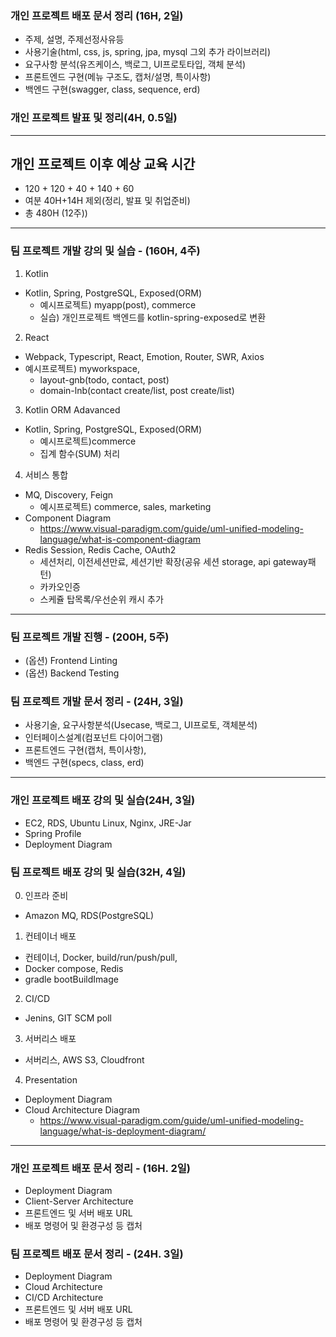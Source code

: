 ### 개인 프로젝트 배포 문서 정리 (16H, 2일)

- 주제, 설명, 주제선정사유등
- 사용기술(html, css, js, spring, jpa, mysql 그외 추가 라이브러리)
- 요구사항 분석(유즈케이스, 백로그, UI프로토타입, 객체 분석)
- 프론트엔드 구현(메뉴 구조도, 캡처/설명, 특이사항)
- 백엔드 구현(swagger, class, sequence, erd)

### 개인 프로젝트 발표 및 정리(4H, 0.5일)

---

## 개인 프로젝트 이후 예상 교육 시간

- 120 + 120 + 40 + 140 + 60
- 여분 40H+14H 제외(정리, 발표 및 취업준비)
- 총 480H (12주))

---

### 팀 프로젝트 개발 강의 및 실습 - (160H, 4주)

1. Kotlin

- Kotlin, Spring, PostgreSQL, Exposed(ORM)
  - 예시프로젝트) myapp(post), commerce
  - 실습) 개인프로젝트 백엔드를 kotlin-spring-exposed로 변환

2. React

- Webpack, Typescript, React, Emotion, Router, SWR, Axios
- 예시프로젝트) myworkspace,
  - layout-gnb(todo, contact, post)
  - domain-lnb(contact create/list, post create/list)

3. Kotlin ORM Adavanced

- Kotlin, Spring, PostgreSQL, Exposed(ORM)
  - 예시프로젝트)commerce
  - 집계 함수(SUM) 처리

4. 서비스 통합

- MQ, Discovery, Feign
  - 예시프로젝트) commerce, sales, marketing
- Component Diagram
  - https://www.visual-paradigm.com/guide/uml-unified-modeling-language/what-is-component-diagram
- Redis Session, Redis Cache, OAuth2
  - 세션처리, 이전세션만료, 세션기반 확장(공유 세션 storage, api
    gateway패턴)
  - 카카오인증
  - 스케쥴 탑목록/우선순위 캐시 추가

---

### 팀 프로젝트 개발 진행 - (200H, 5주)

- (옵션) Frontend Linting
- (옵션) Backend Testing

### 팀 프로젝트 개발 문서 정리 - (24H, 3일)

- 사용기술, 요구사항분석(Usecase, 백로그, UI프로토, 객체분석)
- 인터페이스설계(컴포넌트 다이어그램)
- 프론트엔드 구현(캡처, 특이사항),
- 백엔드 구현(specs, class, erd)

---

### 개인 프로젝트 배포 강의 및 실습(24H, 3일)

- EC2, RDS, Ubuntu Linux, Nginx, JRE-Jar
- Spring Profile
- Deployment Diagram

### 팀 프로젝트 배포 강의 및 실습(32H, 4일)

0. 인프라 준비

- Amazon MQ, RDS(PostgreSQL)

1. 컨테이너 배포

- 컨테이너, Docker, build/run/push/pull,
- Docker compose, Redis
- gradle bootBuildImage

2. CI/CD

- Jenins, GIT SCM poll

3. 서버리스 배포

- 서버리스, AWS S3, Cloudfront

4. Presentation

- Deployment Diagram
- Cloud Architecture Diagram
  - https://www.visual-paradigm.com/guide/uml-unified-modeling-language/what-is-deployment-diagram/

---

### 개인 프로젝트 배포 문서 정리 - (16H. 2일)

- Deployment Diagram
- Client-Server Architecture
- 프론트엔드 및 서버 배포 URL
- 배포 명령어 및 환경구성 등 캡처

### 팀 프로젝트 배포 문서 정리 - (24H. 3일)

- Deployment Diagram
- Cloud Architecture
- CI/CD Architecture
- 프론트엔드 및 서버 배포 URL
- 배포 명령어 및 환경구성 등 캡처
